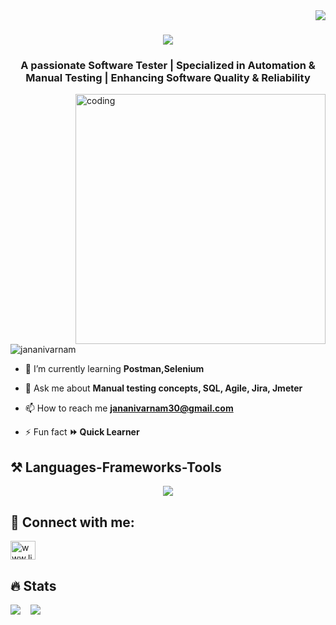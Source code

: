 <img align="right" src="https://visitor-badge.laobi.icu/badge?page_id=jananivarnam.jananivarnam" />
 

<h1 align="center">
    <img src="https://readme-typing-svg.herokuapp.com/?font=Righteous&size=35&center=true&vCenter=true&width=500&height=70&duration=4000&lines=Hi+There!+👋;+I'm+Janani!+🙋‍♀️;+I+am+open+to+learn;+testing+concepts+👩‍💻;" />
</h1>
<h3 align="center">A passionate Software Tester | Specialized in Automation & Manual Testing | Enhancing Software Quality & Reliability</h3>
<img align="right" alt="coding" width="400" src="https://startcoding.co.in/wp-content/uploads/2021/12/coding-for-kids.gif">
<p align="left"> <img src="https://komarev.com/ghpvc/?username=jananivarnam&label=Profile%20views&color=0e75b6&style=flat" alt="jananivarnam" /> </p>

- 🌱 I’m currently learning **Postman,Selenium**

- 💬 Ask me about **Manual testing concepts, SQL, Agile, Jira, Jmeter**

- 📫 How to reach me **jananivarnam30@gmail.com**

- ⚡ Fun fact **⏩ Quick Learner**
<h2>⚒️ Languages-Frameworks-Tools</h2>
<div align="center">
    <img src="https://skillicons.dev/icons?i=postman,java,javascript,mysql" />

</div>




<h2>📩 Connect with me:</h2>

<p align="left">
<a href="https://linkedin.com/in/www.linkedin.com/in/jananisvarnam" target="blank"><img align="center" src="https://raw.githubusercontent.com/rahuldkjain/github-profile-readme-generator/master/src/images/icons/Social/linked-in-alt.svg" alt="www.linkedin.com/in/jananisvarnam" height="30" width="40" /></a>
</p>

<h2>🔥 Stats</h2>

  <div id="stats">
  <img src="http://github-readme-streak-stats.herokuapp.com?user=jananivarnam&theme=dark&date_format=M%20j%5B%2C%20Y%5D" />&nbsp;&nbsp;&nbsp;
  <img src="https://github-readme-stats.vercel.app/api?username=jananivarnam&show_icons=true&theme=radical"/>
  </div>

